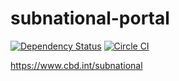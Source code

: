 subnational-portal
================

[![Dependency Status](https://david-dm.org/scbd/subnational-portal.svg)](https://david-dm.org/scbd/subnational-portal) [![Circle CI](https://circleci.com/gh/scbd/subnational-portal/tree/master.svg?style=shield)](https://circleci.com/gh/scbd/subnational-portal/tree/master)

https://www.cbd.int/subnational
